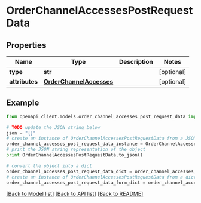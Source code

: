 # OrderChannelAccessesPostRequestData


## Properties
Name | Type | Description | Notes
------------ | ------------- | ------------- | -------------
**type** | **str** |  | [optional] 
**attributes** | [**OrderChannelAccesses**](OrderChannelAccesses.md) |  | [optional] 

## Example

```python
from openapi_client.models.order_channel_accesses_post_request_data import OrderChannelAccessesPostRequestData

# TODO update the JSON string below
json = "{}"
# create an instance of OrderChannelAccessesPostRequestData from a JSON string
order_channel_accesses_post_request_data_instance = OrderChannelAccessesPostRequestData.from_json(json)
# print the JSON string representation of the object
print OrderChannelAccessesPostRequestData.to_json()

# convert the object into a dict
order_channel_accesses_post_request_data_dict = order_channel_accesses_post_request_data_instance.to_dict()
# create an instance of OrderChannelAccessesPostRequestData from a dict
order_channel_accesses_post_request_data_form_dict = order_channel_accesses_post_request_data.from_dict(order_channel_accesses_post_request_data_dict)
```
[[Back to Model list]](../README.md#documentation-for-models) [[Back to API list]](../README.md#documentation-for-api-endpoints) [[Back to README]](../README.md)



